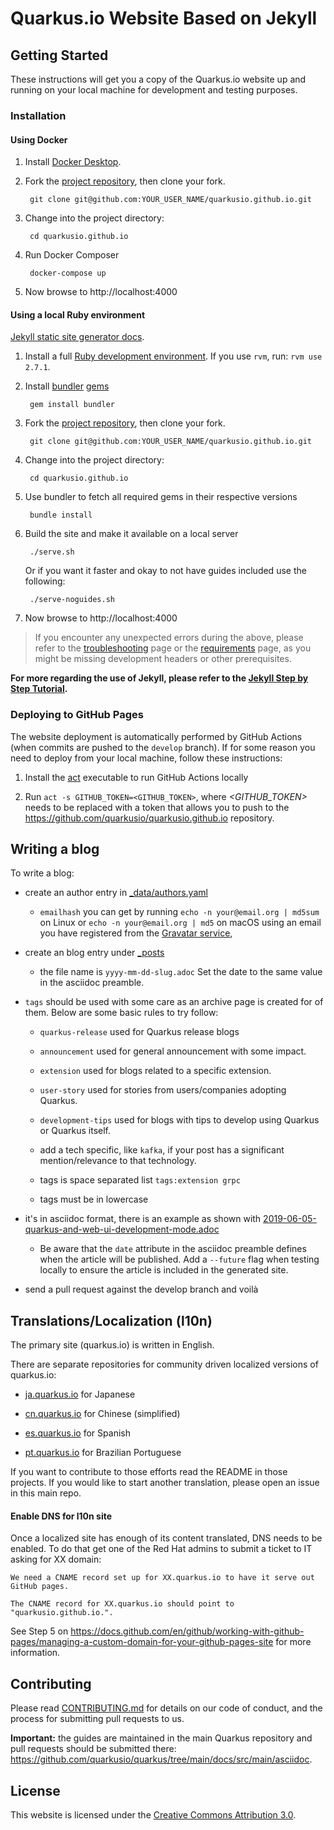 # Quarkus.io Website Based on Jekyll

## Getting Started

These instructions will get you a copy of the Quarkus.io website up and running on your local machine for development and testing purposes.

### Installation

#### Using Docker

1. Install [Docker Desktop](https://docs.docker.com/install/).

2. Fork the [project repository](https://github.com/quarkusio/quarkusio.github.io), then clone your fork.


        git clone git@github.com:YOUR_USER_NAME/quarkusio.github.io.git

3. Change into the project directory:


        cd quarkusio.github.io
4. Run Docker Composer

        docker-compose up

5. Now browse to http://localhost:4000

#### Using a local Ruby environment
[Jekyll static site generator docs](https://jekyllrb.com/docs/).

1. Install a full [Ruby development environment](https://jekyllrb.com/docs/installation/). If you use `rvm`, run: `rvm use 2.7.1`.

2. Install [bundler](https://jekyllrb.com/docs/ruby-101/#bundler)  [gems](https://jekyllrb.com/docs/ruby-101/#gems)

  
        gem install bundler

3. Fork the [project repository](https://github.com/quarkusio/quarkusio.github.io), then clone your fork.

  
        git clone git@github.com:YOUR_USER_NAME/quarkusio.github.io.git

4. Change into the project directory:

  
        cd quarkusio.github.io

5. Use bundler to fetch all required gems in their respective versions


        bundle install

6. Build the site and make it available on a local server

  
        ./serve.sh

   Or if you want it faster and okay to not have guides included use the following:

        ./serve-noguides.sh


7. Now browse to http://localhost:4000


> If you encounter any unexpected errors during the above, please refer to the [troubleshooting](https://jekyllrb.com/docs/troubleshooting/#configuration-problems) page or the [requirements](https://jekyllrb.com/docs/installation/#requirements) page, as you might be missing development headers or other prerequisites.

**For more regarding the use of Jekyll, please refer to the [Jekyll Step by Step Tutorial](https://jekyllrb.com/docs/step-by-step/01-setup/).**

### Deploying to GitHub Pages

The website deployment is automatically performed by GitHub Actions (when commits are pushed to the `develop` branch).
If for some reason you need to deploy from your local machine, follow these instructions:

1. Install the [act](https://github.com/nektos/act#installation) executable to run GitHub Actions locally

2. Run `act -s GITHUB_TOKEN=<GITHUB_TOKEN>`, where *<GITHUB_TOKEN>* needs to be replaced with a token that allows you to push to the https://github.com/quarkusio/quarkusio.github.io repository.


## Writing a blog

To write a blog:

- create an author entry in [_data/authors.yaml](https://github.com/quarkusio/quarkusio.github.io/blob/develop/_data/authors.yaml)

  - `emailhash` you can get by running `echo -n your@email.org | md5sum` on Linux or `echo -n your@email.org | md5` on macOS using an email you have registered from the [Gravatar service](https://gravatar.com),

     
- create an blog entry under [_posts](https://github.com/quarkusio/quarkusio.github.io/tree/develop/_posts)

  - the file name is `yyyy-mm-dd-slug.adoc` Set the date to the same value in the asciidoc preamble.

- `tags` should be used with some care as an archive page is created for of them. Below are some basic rules to try follow:

  - `quarkus-release` used for Quarkus release blogs

  - `announcement` used for general announcement with some impact.

  - `extension` used for blogs related to a specific extension.

  - `user-story` used for stories from users/companies adopting Quarkus.

  - `development-tips` used for blogs with tips to develop using Quarkus or Quarkus itself. 

  - add a tech specific, like `kafka`, if your post has a significant mention/relevance to that technology.

  - tags is space separated list `tags:extension grpc`

  - tags must be in lowercase

- it's in asciidoc format, there is an example as shown with [2019-06-05-quarkus-and-web-ui-development-mode.adoc](https://github.com/quarkusio/quarkusio.github.io/blob/develop/_posts/2019-06-05-quarkus-and-web-ui-development-mode.adoc)

  - Be aware that the `date` attribute in the asciidoc preamble defines when the article will be published. Add a `--future` flag when testing locally to ensure the article is included in the generated site. 

- send a pull request against the develop branch and voilà


## Translations/Localization (l10n)

The primary site (quarkus.io) is written in English. 

There are separate repositories for community driven localized versions of quarkus.io:

- [ja.quarkus.io](https://github.com/quarkusio/ja.quarkus.io) for Japanese

- [cn.quarkus.io](https://github.com/quarkusio/cn.quarkus.io) for Chinese (simplified)

- [es.quarkus.io](https://github.com/quarkusio/es.quarkus.io) for Spanish

- [pt.quarkus.io](https://github.com/quarkusio/pt.quarkus.io) for Brazilian Portuguese


If you want to contribute to those efforts read the README in those projects. If you would like to
start another translation, please open an issue in this main repo.

#### Enable DNS for l10n site

Once a localized site has enough of its content translated, DNS needs to be enabled. To do that get one of the Red Hat admins to submit
a ticket to IT asking for XX domain:

```
We need a CNAME record set up for XX.quarkus.io to have it serve out GitHub pages. 

The CNAME record for XX.quarkus.io should point to "quarkusio.github.io.".
```

See Step 5 on https://docs.github.com/en/github/working-with-github-pages/managing-a-custom-domain-for-your-github-pages-site for more information.

## Contributing

Please read [CONTRIBUTING.md](https://github.com/quarkusio/quarkusio.github.io/blob/master/CONTRIBUTING.md) for details on our code of conduct, and the process for submitting pull requests to us.

**Important:** the guides are maintained in the main Quarkus repository and pull requests should be submitted there:
https://github.com/quarkusio/quarkus/tree/main/docs/src/main/asciidoc.

## License

This website is licensed under the [Creative Commons Attribution 3.0](https://creativecommons.org/licenses/by/3.0/).
